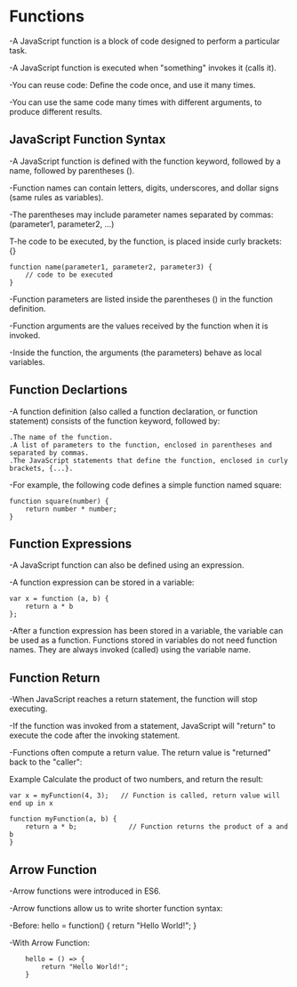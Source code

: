 # Functions

-A JavaScript function is a block of code designed to perform a particular task.

-A JavaScript function is executed when "something" invokes it (calls it).

-You can reuse code: Define the code once, and use it many times.    

-You can use the same code many times with different arguments, to produce different results.

## JavaScript Function Syntax

-A JavaScript function is defined with the function keyword, followed by a name, followed by parentheses ().

-Function names can contain letters, digits, underscores, and dollar signs (same rules as variables).

-The parentheses may include parameter names separated by commas:
(parameter1, parameter2, ...)

T-he code to be executed, by the function, is placed inside curly brackets: {}

    function name(parameter1, parameter2, parameter3) {
        // code to be executed
    }

-Function parameters are listed inside the parentheses () in the function definition.

-Function arguments are the values received by the function when it is invoked.

-Inside the function, the arguments (the parameters) behave as local variables.

## Function Declartions

-A function definition (also called a function declaration, or function statement) consists of the function keyword, followed by:

    .The name of the function.
    .A list of parameters to the function, enclosed in parentheses and separated by commas.
    .The JavaScript statements that define the function, enclosed in curly brackets, {...}.

-For example, the following code defines a simple function named square:

    function square(number) {
        return number * number;
    }

## Function Expressions

-A JavaScript function can also be defined using an expression.

-A function expression can be stored in a variable:

    var x = function (a, b) {
        return a * b
    };

-After a function expression has been stored in a variable, the variable can be used as a function. Functions stored in variables do not need function names. They are always invoked (called) using the variable name.

## Function Return

-When JavaScript reaches a return statement, the function will stop executing.

-If the function was invoked from a statement, JavaScript will "return" to execute the code after the invoking statement.

-Functions often compute a return value. The return value is "returned" back to the "caller":

Example
Calculate the product of two numbers, and return the result:

    var x = myFunction(4, 3);   // Function is called, return value will end up in x

    function myFunction(a, b) { 
        return a * b;             // Function returns the product of a and b
    }

## Arrow Function

-Arrow functions were introduced in ES6.

-Arrow functions allow us to write shorter function syntax:

-Before:
        hello = function() {
            return "Hello World!";
        }

-With Arrow Function:

        hello = () => {
            return "Hello World!";
        }

